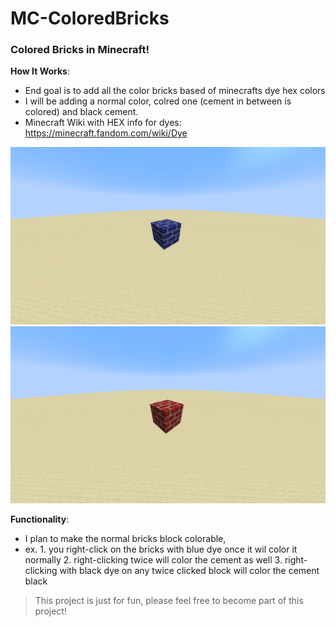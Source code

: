 # MC-ColoredBricks

### Colored Bricks in Minecraft!

**How It Works**:
  - End goal is to add all the color bricks based of minecrafts dye hex colors
  - I will be adding a normal color, colred one (cement in between is colored) and black cement.
  - Minecraft Wiki with HEX info for dyes: https://minecraft.fandom.com/wiki/Dye

![Blue Bricks Colored](https://github.com/LudwigBooysen/MC-ColoredBricks/blob/main/Images/blue_bricks_colored.png)
![Red Bricks Normal](https://github.com/LudwigBooysen/MC-ColoredBricks/blob/main/Images/red_bricks_normal.png)

**Functionality**:
  - I plan to make the normal bricks block colorable,
  - ex. 1. you right-click on the bricks with blue dye once it wil color it normally
        2. right-clicking twice will color the cement as well
        3. right-clicking with black dye on any twice clicked block will color the cement black

> This project is just for fun, please feel free to become part of this project!
